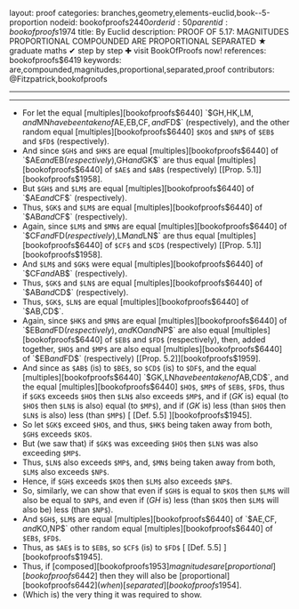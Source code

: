 layout: proof
categories: branches,geometry,elements-euclid,book--5-proportion
nodeid: bookofproofs$2440
orderid: 50
parentid: bookofproofs$1974
title: By Euclid
description: PROOF OF 5.17: MAGNITUDES PROPORTIONAL COMPOUNDED ARE PROPORTIONAL SEPARATED &#9733; graduate maths &#10004; step by step &#10010; visit BookOfProofs now!
references: bookofproofs$6419
keywords: are,compounded,magnitudes,proportional,separated,proof
contributors: @Fitzpatrick,bookofproofs

---


---



* For let the equal [multiples][bookofproofs$6440] `$GH$`, `$HK$`, `$LM$`, and `$MN$` have been taken of `$AE$`, `$EB$`, `$CF$`, and `$FD$` (respectively), and the other random equal [multiples][bookofproofs$6440] `$KO$` and `$NP$` of `$EB$` and `$FD$` (respectively).
* And since `$GH$` and `$HK$` are equal [multiples][bookofproofs$6440] of `$AE$` and `$EB$` (respectively), `$GH$` and `$GK$` are thus equal [multiples][bookofproofs$6440] of `$AE$` and `$AB$` (respectively) [[Prop. 5.1]][bookofproofs$1958].
* But `$GH$` and `$LM$` are equal [multiples][bookofproofs$6440] of `$AE$` and `$CF$` (respectively).
* Thus, `$GK$` and `$LM$` are equal [multiples][bookofproofs$6440] of `$AB$` and `$CF$` (respectively).
* Again, since `$LM$` and `$MN$` are equal [multiples][bookofproofs$6440] of `$CF$` and `$FD$` (respectively), `$LM$` and `$LN$` are thus equal [multiples][bookofproofs$6440] of `$CF$` and `$CD$` (respectively) [[Prop. 5.1]][bookofproofs$1958].
* And `$LM$` and `$GK$` were equal [multiples][bookofproofs$6440] of `$CF$` and `$AB$` (respectively).
* Thus, `$GK$` and `$LN$` are equal [multiples][bookofproofs$6440] of `$AB$` and `$CD$` (respectively).
* Thus, `$GK$`, `$LN$` are equal [multiples][bookofproofs$6440] of `$AB$`, `$CD$`.
* Again, since `$HK$` and `$MN$` are equal [multiples][bookofproofs$6440] of `$EB$` and `$FD$` (respectively), and `$KO$` and `$NP$` are also equal [multiples][bookofproofs$6440] of `$EB$` and `$FD$` (respectively), then, added together, `$HO$` and `$MP$` are also equal [multiples][bookofproofs$6440] of `$EB$` and `$FD$` (respectively) [[Prop. 5.2]][bookofproofs$1959].
* And since as `$AB$` (is) to `$BE$`, so `$CD$` (is) to `$DF$`, and the equal [multiples][bookofproofs$6440] `$GK$`, `$LN$` have been taken of `$AB$`, `$CD$`, and the equal [multiples][bookofproofs$6440] `$HO$`, `$MP$` of `$EB$`, `$FD$`, thus if `$GK$` exceeds `$HO$` then `$LN$` also exceeds `$MP$`, and if ($GK$ is) equal (to `$HO$` then `$LN$` is also) equal (to `$MP$`), and if ($GK$ is) less (than `$HO$` then `$LN$` is also) less (than `$MP$`) [ [Def. 5.5] ][bookofproofs$1945].
* So let `$GK$` exceed `$HO$`, and thus, `$HK$` being taken away from both, `$GH$` exceeds `$KO$`.
* But (we saw that) if `$GK$` was exceeding `$HO$` then `$LN$` was also exceeding `$MP$`.
* Thus, `$LN$` also exceeds `$MP$`, and, `$MN$` being taken away from both, `$LM$` also exceeds `$NP$`.
* Hence, if `$GH$` exceeds `$KO$` then `$LM$` also exceeds `$NP$`.
* So, similarly, we can show that even if `$GH$` is equal to `$KO$` then `$LM$` will also be equal to `$NP$`, and even if ($GH$ is) less (than `$KO$` then `$LM$` will also be) less (than `$NP$`).
* And `$GH$`, `$LM$` are equal [multiples][bookofproofs$6440] of `$AE$`, `$CF$`, and `$KO$`, `$NP$` other random equal [multiples][bookofproofs$6440] of `$EB$`, `$FD$`.
* Thus, as `$AE$` is to `$EB$`, so `$CF$` (is) to `$FD$` [ [Def. 5.5] ][bookofproofs$1945].
* Thus, if [composed][bookofproofs$1953] magnitudes are [proportional][bookofproofs$6442] then they will also be [proportional][bookofproofs$6442] (when) [separated][bookofproofs$1954].
* (Which is) the very thing it was required to show.

